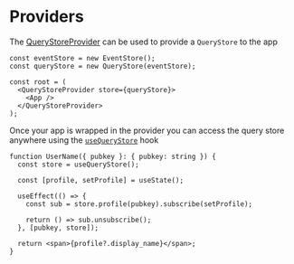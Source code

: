 # Providers

The [QueryStoreProvider](https://hzrd149.github.io/applesauce/typedoc/functions/applesauce_react.QueryStoreProvider.html) can be used to provide a `QueryStore` to the app

```tsx{5,7}
const eventStore = new EventStore();
const queryStore = new QueryStore(eventStore);

const root = (
  <QueryStoreProvider store={queryStore}>
    <App />
  </QueryStoreProvider>
);
```

Once your app is wrapped in the provider you can access the query store anywhere using the [`useQueryStore`](https://hzrd149.github.io/applesauce/typedoc/functions/applesauce_react.Hooks.useQueryStore.html) hook

```tsx{2}
function UserName({ pubkey }: { pubkey: string }) {
  const store = useQueryStore();

  const [profile, setProfile] = useState();

  useEffect(() => {
    const sub = store.profile(pubkey).subscribe(setProfile);

    return () => sub.unsubscribe();
  }, [pubkey, store]);

  return <span>{profile?.display_name}</span>;
}
```

